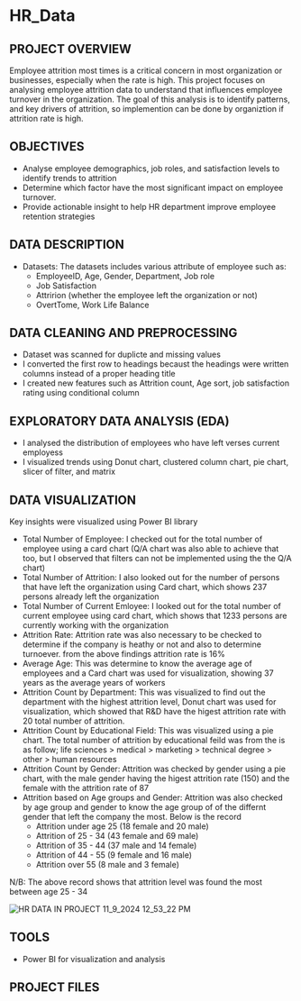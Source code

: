 # HR_Data

## PROJECT OVERVIEW
Employee attrition most times is a critical concern in most organization or businesses, especially when the rate is high. This project focuses on analysing employee attrition data to understand that influences employee turnover in the organization. The goal of this analysis is to identify patterns, and key drivers of attrition, so implemention can be done by organiztion if attrition rate is high.

## OBJECTIVES
- Analyse employee demographics, job roles, and satisfaction levels to identify trends to attrition
- Determine which factor have the most significant impact on employee turnover.
- Provide actionable insight to help HR department improve employee retention strategies

## DATA DESCRIPTION 
- Datasets: The datasets includes various attribute of employee such as:
   - EmployeeID, Age, Gender, Department, Job role
   - Job Satisfaction
   - Attririon (whether the employee left the organization or not)
   - OvertTome, Work Life Balance

## DATA CLEANING AND PREPROCESSING
- Dataset was scanned for duplicte and missing values
- I converted the first row to headings becaust the headings were written columns instead of a proper heading title
- I created new features such as Attrition count, Age sort, job satisfaction rating using conditional column

## EXPLORATORY DATA ANALYSIS (EDA)
- I analysed the distribution of employees who have left verses current employess
- I visualized trends using Donut chart, clustered column chart, pie chart, slicer of filter, and matrix

## DATA VISUALIZATION
Key insights were visualized using Power BI library 
- Total Number of Employee: I checked out for the total number of employee using a card chart (Q/A chart was also able to achieve that too, but I observed that filters can not be 
  implemented using the the Q/A chart)
- Total Number of Attrition: I also looked out for the number of persons that have left the organization using Card chart, which shows 237 persons already left the organization
- Total Number of Current Emloyee: I looked out for the total number of current employee using card chart, which shows that 1233 persons are currently working with the organization
- Attrition Rate: Attrition rate was also necessary to be checked to determine if the company is heathy or not and also to determine turnoever. from the above findings attrition rate is 
  16%
- Average Age: This was determine to know the average age of employees and a Card chart was used for visualization, showing 37 years as the average years of workers 
- Attrition Count by Department: This was visualized to find out the department with the highest attrition level, Donut chart  was used for visualization, which showed that R&D have the 
  higest attrition rate with 20 total number of attrition. 
- Attrition Count by Educational Field: This was visualized using a pie chart. The total number of attrition by educational feild was from the is as follow; life sciences > medical > 
  marketing > technical degree > other > human resources 
- Attrition Count by Gender: Attrition was checked by gender using a pie chart, with the male gender having the higest attrition rate (150) and the female with the attrition rate of 87
- Attrition based on Age groups and Gender: Attrition was also checked by age group and gender to know the age group of of the differnt gender that left the company the most. Below is 
  the record
  - Attrition under age 25 (18 female and 20 male)
  - Attrition of 25 - 34 (43 female and 69 male)
  - Attrition of 35 - 44 (37 male and 14 female)
  - Attrition of 44 - 55 (9 female and 16 male)
  - Attrition over 55 (8 male and 3 female)
    
N/B: The above record shows that attrition level was found the most between age 25 - 34

![HR DATA  IN PROJECT 11_9_2024 12_53_22 PM](https://github.com/user-attachments/assets/f1b72f03-d82c-4d5f-8043-edf57d0263af)

## TOOLS 
- Power BI for visualization and analysis
   
## PROJECT FILES 

